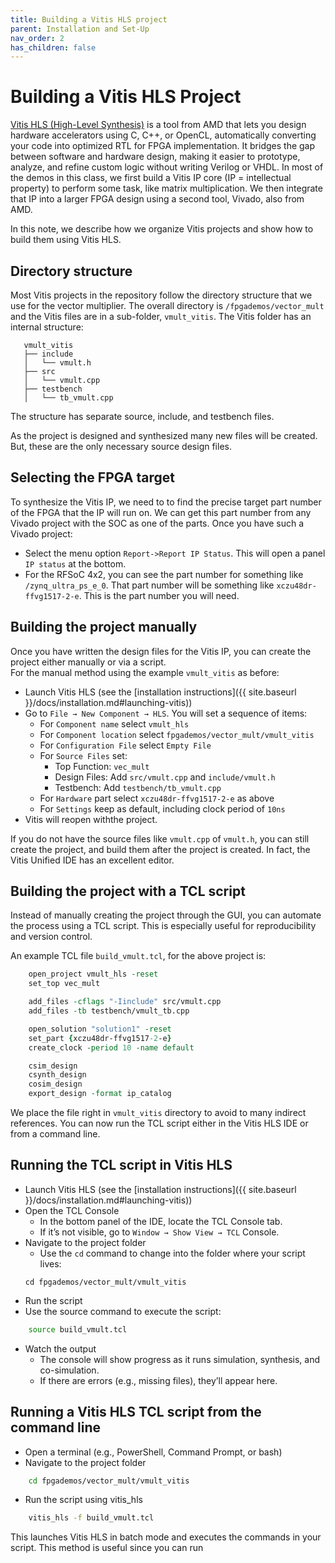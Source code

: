 ```yaml
---
title: Building a Vitis HLS project
parent: Installation and Set-Up
nav_order: 2
has_children: false
---
```


# Building a Vitis HLS Project

[Vitis HLS (High-Level Synthesis)](https://www.amd.com/en/products/software/adaptive-socs-and-fpgas/vitis/vitis-hls.html) is a tool from AMD that lets you design hardware accelerators using C, C++, or OpenCL, automatically converting your code into optimized RTL for FPGA implementation. It bridges the gap between software and hardware design, making it easier to prototype, analyze, and refine custom logic without writing Verilog or VHDL.
In most of the demos in this class, we first build a Vitis IP core (IP = intellectual property) to perform some task, like matrix multiplication. We then integrate that IP into a larger FPGA design using a second tool, Vivado, also from AMD.

In this note, we describe how we organize Vitis projects and show how to build them using Vitis HLS.

## Directory structure

Most Vitis projects in the repository follow the directory structure that we use for the vector multiplier.  The overall directory is `/fpgademos/vector_mult` and the Vitis files are in a sub-folder, `vmult_vitis`.  The Vitis folder has an internal structure:
~~~
   vmult_vitis
   ├── include
   │   └── vmult.h
   ├── src
   │   └── vmult.cpp
   ├── testbench
   │   └── tb_vmult.cpp
~~~
The structure has separate source, include, and testbench files.

As the project is designed and synthesized many new files will be created.  But, these are the only necessary source design files.

## Selecting the FPGA target
To synthesize the Vitis IP,  we need to to find the precise target part number of the FPGA that the IP will run on.  We can get this part number from any Vivado project with the SOC as one of the parts.  Once you have such a Vivado project:

   * Select the menu option `Report->Report IP Status`.  This will open a panel `IP status` at the bottom.
   * For the RFSoC 4x2, you can see the part number for something like `/zynq_ultra_ps_e_0`.  That part number will be something like `xczu48dr-ffvg1517-2-e`.  This is the part number you will need.

## Building the project manually
Once you have written the design files for the Vitis IP, you can create the project either manually or via a script.  
For the manual method using the example `vmult_vitis` as before:

* Launch Vitis HLS (see the [installation instructions]({{ site.baseurl }}/docs/installation.md#launching-vitis))
* Go to `File → New Component → HLS`.  You will set a sequence of items:
   * For `Component name` select `vmult_hls`
   * For `Component location` select `fpgademos/vector_mult/vmult_vitis`
   * For `Configuration File` select `Empty File`
   * For `Source Files` set:
       * Top Function: `vec_mult`
       * Design Files: Add `src/vmult.cpp` and `include/vmult.h`
       * Testbench: Add `testbench/tb_vmult.cpp`
   * For `Hardware` part select `xczu48dr-ffvg1517-2-e` as above
   * For `Settings` keep as default, including clock period of `10ns`
* Vitis will reopen withthe project.

If you do not have the source files like `vmult.cpp` of `vmult.h`, you can still create the project, and build them after the project is created.  In fact, the Vitis Unified IDE has an excellent editor.  

## Building the project with a TCL script
Instead of manually creating the project through the GUI, you can automate the process using a TCL script. This is especially useful for reproducibility and version control.

An example TCL file  `build_vmult.tcl`, for the above project is:
~~~tcl
    open_project vmult_hls -reset
    set_top vec_mult

    add_files -cflags "-Iinclude" src/vmult.cpp
    add_files -tb testbench/vmult_tb.cpp

    open_solution "solution1" -reset
    set_part {xczu48dr-ffvg1517-2-e}
    create_clock -period 10 -name default

    csim_design
    csynth_design
    cosim_design
    export_design -format ip_catalog
~~~
We place the file right in `vmult_vitis` directory to avoid to many indirect references.  You can now run the TCL script either in the Vitis HLS IDE or from a command line.


## Running the TCL script in Vitis HLS

- Launch Vitis HLS (see the [installation instructions]({{ site.baseurl }}/docs/installation.md#launching-vitis))
- Open the TCL Console
    - In the bottom panel of the IDE, locate the TCL Console tab.
    - If it’s not visible, go to `Window → Show View → TCL` Console.
- Navigate to the project folder
    - Use the `cd` command to change into the folder where your script lives:
    ~~~
    cd fpgademos/vector_mult/vmult_vitis
    ~~~
- Run the script
-    Use the source command to execute the script:
~~~bash
    source build_vmult.tcl
~~~
- Watch the output
    - The console will show progress as it runs simulation, synthesis, and co-simulation.
    - If there are errors (e.g., missing files), they’ll appear here.



## Running a Vitis HLS TCL script from the command line
* Open a terminal (e.g., PowerShell, Command Prompt, or bash)
* Navigate to the project folder
~~~bash
    cd fpgademos/vector_mult/vmult_vitis
~~~
* Run the script using vitis_hls
~~~bash
    vitis_hls -f build_vmult.tcl
~~~
This launches Vitis HLS in batch mode and executes the commands in your script.  This method is useful since you can run 

